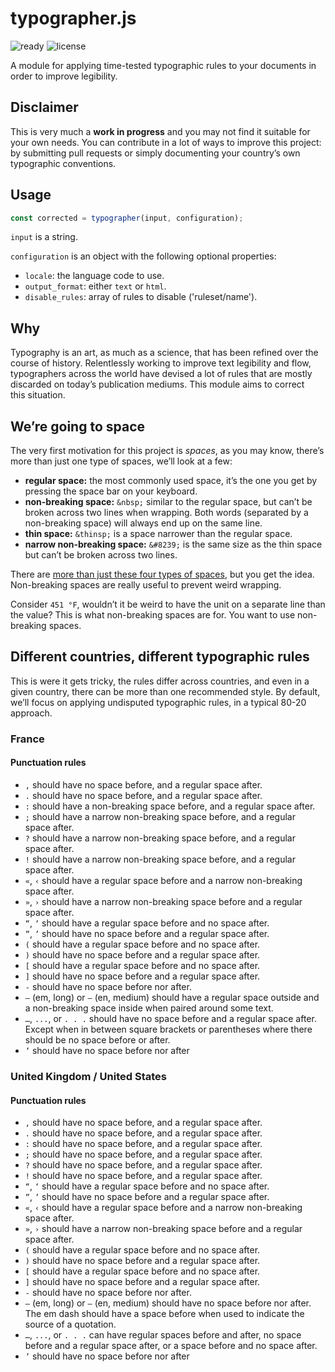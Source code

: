 # typographer.js
![ready](https://img.shields.io/badge/Is%20it%20ready%20yet%3F-NO-red.svg)
![license](https://img.shields.io/github/license/daformat/typographer.js.svg)

A module for applying time-tested typographic rules to your documents in order to improve legibility.

## Disclaimer

This is very much a **work in progress** and you may not find it suitable for your own needs. You can contribute in a lot of ways to improve this project: by submitting pull requests or simply documenting your country’s own typographic conventions.

## Usage

```js
const corrected = typographer(input, configuration);
```

`input` is a string.

`configuration` is an object with the following optional properties:
- `locale`: the language code to use.
- `output_format`: either `text` or `html`.
- `disable_rules`: array of rules to disable ('ruleset/name').

## Why

Typography is an art, as much as a science, that has been refined over the course of history. Relentlessly working to improve text legibility and flow, typographers across the world have devised a lot of rules that are mostly discarded on today’s publication mediums. This module aims to correct this situation.

## We’re going to space

The very first motivation for this project is *spaces*, as you may know, there’s more than just one type of spaces, we’ll look at a few:

- **regular space:** the most commonly used space, it’s the one you get by pressing the space bar on your keyboard.
- **non-breaking space:** `&nbsp;` similar to the regular space, but can’t be broken across two lines when wrapping. Both words (separated by a non-breaking space) will always end up on the same line.
- **thin space:** `&thinsp;` is a space narrower than the regular space.
- **narrow non-breaking space:** `&#8239;` is the same size as the thin space but can’t be broken across two lines.

There are [more than just these four types of spaces](https://gist.github.com/daformat/950411857f01a9b39873ddd1b44d5813), but you get the idea. Non-breaking spaces are really useful to prevent weird wrapping.

Consider `451 °F`, wouldn’t it be weird to have the unit on a separate line than the value? This is what non-breaking spaces are for. You want to use non-breaking spaces.

## Different countries, different typographic rules

This is were it gets tricky, the rules differ across countries, and even in a given country, there can be more than one recommended style. By default, we’ll focus on applying undisputed typographic rules, in a typical 80-20 approach.

### France

#### Punctuation rules

- `,` should have no space before, and a regular space after.
- `.` should have no space before, and a regular space after.
- `:` should have a non-breaking space before, and a regular space after.
- `;` should have a narrow non-breaking space before, and a regular space after.
- `?` should have a narrow non-breaking space before, and a regular space after.
- `!` should have a narrow non-breaking space before, and a regular space after.
- `«`, `‹` should have a regular space before and a narrow non-breaking space after.
- `»`, `›` should have a narrow non-breaking space before and a regular space after.
- `“`, `‘` should have a regular space before and no space after.
- `”`, `’` should have no space before and a regular space after.
- `(` should have a regular space before and no space after.
- `)` should have no space before and a regular space after.
- `[` should have a regular space before and no space after.
- `]` should have no space before and a regular space after.
- `-` should have no space before nor after.
- `—` (em, long) or `–` (en, medium) should have a regular space outside and a non-breaking space inside when paired around some text.
- `…`, `...`, or `. . .` should have no space before and a regular space after. Except when in between square brackets or parentheses where there should be no space before or after.
- `’` should have no space before nor after

### United Kingdom / United States

#### Punctuation rules

- `,` should have no space before, and a regular space after.
- `.` should have no space before, and a regular space after.
- `:` should have no space before, and a regular space after.
- `;` should have no space before, and a regular space after.
- `?` should have no space before, and a regular space after.
- `!` should have no space before, and a regular space after.
- `“`, `‘` should have a regular space before and no space after.
- `”`, `’` should have no space before and a regular space after.
- `«`, `‹` should have a regular space before and a narrow non-breaking space after.
- `»`, `›` should have a narrow non-breaking space before and a regular space after.
- `(` should have a regular space before and no space after.
- `)` should have no space before and a regular space after.
- `[` should have a regular space before and no space after.
- `]` should have no space before and a regular space after.
- `-` should have no space before nor after.
- `—` (em, long) or `–` (en, medium) should have no space before nor after. The em dash should have a space before when used to indicate the source of a quotation.
- `…`, `...`, or `. . .` can have regular spaces before and after, no space before and a regular space after, or a space before and no space after.
- `’` should have no space before nor after
